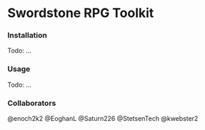 # Swordstone RPG Toolkit

### Installation
Todo: ...

### Usage
Todo: ...

### Collaborators
@enoch2k2
@EoghanL
@Saturn226
@StetsenTech
@kwebster2
